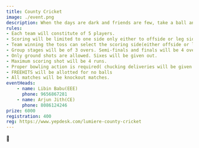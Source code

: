 ```yaml
---
title: County Cricket
image: ./event.png
description: When the days are dark and friends are few, take a ball and score a few. Get ready for some balls in the goal. 
rules: 
- Each team will constitute of 5 players.
- Scoring will be limited to one side only either to offside or leg side.
- Team winning the toss can select the scoring side(either offside or leg side)
- Group stages will be of 3 overs. Semi-finals and finals will be 4 over matches.
- Only ground shots are allowed. Sixes will be given out.
- Maximum scoring shot will be 4 runs.
- Proper bowling action is required( chucking deliveries will be given as no ball)
- FREEHITS will be allotted for no balls
- All matches will be knockout matches.
eventHeads:
    - name: Libin Babu(EEE)
      phone: 9656867281
    - name: Arjun Jith(CE)
      phone: 8086124246
prize: 6000
registration: 400
reg: https://www.yepdesk.com/lumiere-county-cricket
---
```

🏏